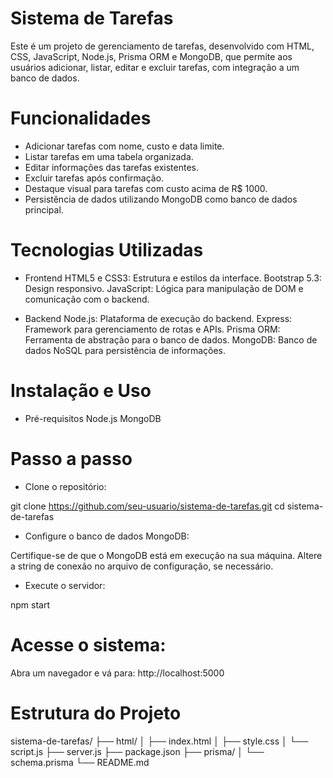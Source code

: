 # Sistema de Tarefas

Este é um projeto de gerenciamento de tarefas, desenvolvido com HTML, CSS, JavaScript, Node.js, Prisma ORM e MongoDB, que permite aos usuários adicionar, listar, editar e excluir tarefas, com integração a um banco de dados.

# Funcionalidades

- Adicionar tarefas com nome, custo e data limite.
- Listar tarefas em uma tabela organizada.
- Editar informações das tarefas existentes.
- Excluir tarefas após confirmação.
- Destaque visual para tarefas com custo acima de R$ 1000.
- Persistência de dados utilizando MongoDB como banco de dados principal.

# Tecnologias Utilizadas

- Frontend
HTML5 e CSS3: Estrutura e estilos da interface.
Bootstrap 5.3: Design responsivo.
JavaScript: Lógica para manipulação de DOM e comunicação com o backend.

- Backend
Node.js: Plataforma de execução do backend.
Express: Framework para gerenciamento de rotas e APIs.
Prisma ORM: Ferramenta de abstração para o banco de dados.
MongoDB: Banco de dados NoSQL para persistência de informações.

# Instalação e Uso

- Pré-requisitos
Node.js
MongoDB

# Passo a passo

- Clone o repositório:

git clone https://github.com/seu-usuario/sistema-de-tarefas.git
cd sistema-de-tarefas

- Configure o banco de dados MongoDB:

Certifique-se de que o MongoDB está em execução na sua máquina.
Altere a string de conexão no arquivo de configuração, se necessário.

- Execute o servidor:

npm start

# Acesse o sistema:

Abra um navegador e vá para: http://localhost:5000

# Estrutura do Projeto

sistema-de-tarefas/
├── html/
│   ├── index.html
│   ├── style.css
│   └── script.js
├── server.js
├── package.json
├── prisma/
│   └── schema.prisma
└── README.md
